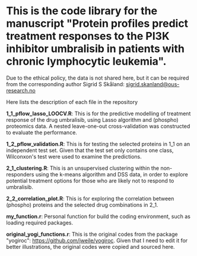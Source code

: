 # This is the code library for the manuscript "Protein profiles predict treatment responses to the PI3K inhibitor umbralisib in patients with chronic lymphocytic leukemia".

Due to the ethical policy, the data is not shared here, but it can be required from the corresponding author Sigrid S Skåland: sigrid.skanland@ous-research.no

Here lists the description of each file in the repository

**1_1_pflow_lasso_LOOCV.R**: 
This is for the predictive modelling of treatment response of the drug umbralisib, using Lasso algorithm and (phospho) proteomics data. A nested leave-one-out cross-validation was constructed to evaluate the performance.

**1_2_pflow_validation.R**: 
This is for testing the selected proteins in 1_1 on an independent test set. Given that the test set only contains one class, Wilconxon's test were used to examine the predictions.

**2_1_clustering.R**: 
This is an unsupervised clustering within the non-responders using the k-means algorithm and DSS data, in order to explore potential treatment options for those who are likely not to respond to umbralisib.

**2_2_correlation_plot.R**: 
This is for exploring the correlation between (phospho) proteins and the selected drug combinations in 2_1.

**my_function.r**: 
Personal function for build the coding environment, such as loading required packages.

**original_yogi_functions.r**: 
This is the original codes from the package "yogiroc": https://github.com/jweile/yogiroc. Given that I need to edit it for better illustrations, the original codes were copied and sourced here.